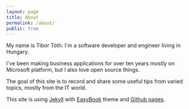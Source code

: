 ```yaml
---
layout: page
title: About
permalink: /about/
public: true
---
```


My name is Tibor Tóth. I'm a software developer and engineer living in Hungary.

I've been making business applications for over ten years mostly on Microsoft
platform, but I also love open source things.

The goal of this site is to record and share some useful tips from varied
topics, mostly from the IT world.

This site is using [Jekyll][jekyll] with [EasyBook][theme] theme and
[Github pages][github-pages].

[github-pages]: https://pages.github.com/
[jekyll]:    http://jekyllrb.com
[theme]: http://jekyllthemes.org/themes/easybook/
